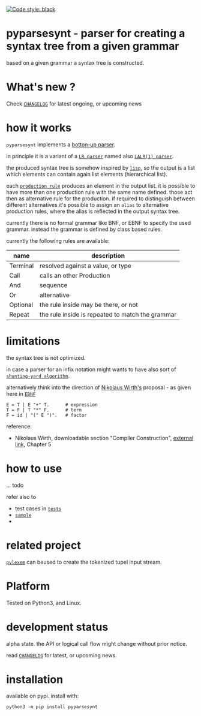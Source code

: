 
[![Code style: black](https://img.shields.io/badge/code%20style-black-000000.svg)](https://github.com/psf/black)


# pyparsesynt - parser for creating a syntax tree from a given grammar

based on a given grammar a syntax tree is constructed.


# What's new ?

Check
[`CHANGELOG`](https://github.com/kr-g/pyparsesynt/blob/main/CHANGELOG.MD)
for latest ongoing, or upcoming news


# how it works 
 
`pyparsesynt` implements a [botton-up parser](https://en.wikipedia.org/wiki/Bottom-up_parsing).

in principle it is a variant of a 
[`LR parser`](https://en.wikipedia.org/wiki/LR_parser)
named also
[`LALR(1) parser`](https://en.wikipedia.org/wiki/LALR_parser).

the produced syntax tree is somehow inspired by 
[`lisp`](https://en.wikipedia.org/wiki/Lisp_(programming_language)),
so the output is a list which elements can contain again list elements (hierarchical list).

each [`production rule`](https://en.wikipedia.org/wiki/Formal_grammar#The_syntax_of_grammars)
produces an element in the output list. 
it is possible to have more than one production rule with the same name defined.
those act then as alternative rule for the production. 
if required to distinguish between different alternatives it's possible to assign an `alias` to 
alternative production rules, where the alias is reflected in the output syntax tree.

currently there is no formal grammar like BNF, or EBNF to specify the used grammar.
instead the grammar is defined by class based rules.

currently the following rules are available:

| name | description |
| --- | --- | 
| Terminal | resolved against a value, or type | 
| Call | calls an other Production | 
| And | sequence | 
| Or | alternative | 
| Optional | the rule inside may be there, or not | 
| Repeat | the rule inside is repeated to match the grammar | 


# limitations

the syntax tree is not optimized.

in case a parser for an infix notation might wants to have also sort of
[`shunting-yard algorithm`](https://en.wikipedia.org/wiki/Shunting-yard_algorithm).

alternatively think into the direction of 
[Nikolaus Wirth's](https://en.wikipedia.org/wiki/Niklaus_Wirth)
proposal - as given here in 
[`EBNF`](https://en.wikipedia.org/wiki/Extended_Backus%E2%80%93Naur_form)

    E = T | E "+" T.      # expression
    T = F | T "*" F.      # term
    F = id | "(" E ")".   # factor

reference: 
- Nikolaus Wirth, downloadable section "Compiler Construction", 
   [external link](https://people.inf.ethz.ch/wirth/), Chapter 5


# how to use

... todo

refer also to 
- test cases in [`tests`](https://github.com/kr-g/pyparsesynt/blob/main/tests)
- [`sample`](https://github.com/kr-g/pyparsesynt/blob/main/sample.py)
- 


# related project 

[`pylexem`](https://github.com/kr-g/pylexem) 
can beused to create the tokenized tupel input stream.


# Platform

Tested on Python3, and Linux.


# development status

alpha state.
the API or logical call flow might change without prior notice.

read [`CHANGELOG`](https://github.com/kr-g/pyparsesynt/blob/main/CHANGELOG.MD)
for latest, or upcoming news.


# installation
    
available on pypi. install with:

    python3 -m pip install pyparsesynt
    
